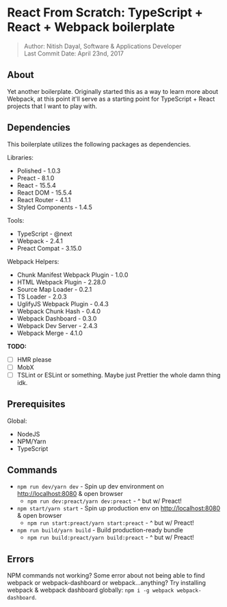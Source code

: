 # React From Scratch: TypeScript + React + Webpack boilerplate

> Author: Nitish Dayal, Software & Applications Developer  
> Last Commit Date: April 23nd, 2017

## About

Yet another boilerplate. Originally started this as a way to learn more about Webpack,
  at this point it'll serve as a starting point for TypeScript + React projects that
  I want to play with.

## Dependencies

This boilerplate utilizes the following packages as dependencies.

Libraries:

-   Polished - 1.0.3
-   Preact - 8.1.0
-   React - 15.5.4
-   React DOM - 15.5.4
-   React Router - 4.1.1
-   Styled Components - 1.4.5

Tools:

-   TypeScript - @next
-   Webpack - 2.4.1
-   Preact Compat - 3.15.0

Webpack Helpers:

-   Chunk Manifest Webpack Plugin - 1.0.0
-   HTML Webpack Plugin - 2.28.0
-   Source Map Loader - 0.2.1
-   TS Loader - 2.0.3
-   UglifyJS Webpack Plugin - 0.4.3
-   Webpack Chunk Hash - 0.4.0
-   Webpack Dashboard - 0.3.0
-   Webpack Dev Server - 2.4.3
-   Webpack Merge - 4.1.0

**TODO:**

-   [ ] HMR please
-   [ ] MobX
-   [ ] TSLint or ESLint or something. Maybe just Prettier the whole damn thing idk.

## Prerequisites

Global:

-   NodeJS
-   NPM/Yarn
-   TypeScript

## Commands

-   `npm run dev/yarn dev` - Spin up dev environment on <http://localhost:8080> & open browser
    -   `npm run dev:preact/yarn dev:preact` - ^ but w/ Preact!
-   `npm start/yarn start` - Spin up production env on <http://localhost:8080> & open browser
    -   `npm run start:preact/yarn start:preact` - ^ but w/ Preact!
-   `npm run build/yarn build` - Build production-ready bundle
    -   `npm run build:preact/yarn build:preact` - ^ but w/ Preact!

## Errors

NPM commands not working? Some error about not being able to find webpack or
  webpack-dashboard or webpack...anything? Try installing webpack & webpack dashboard
  globally: `npm i -g webpack webpack-dashboard`.
